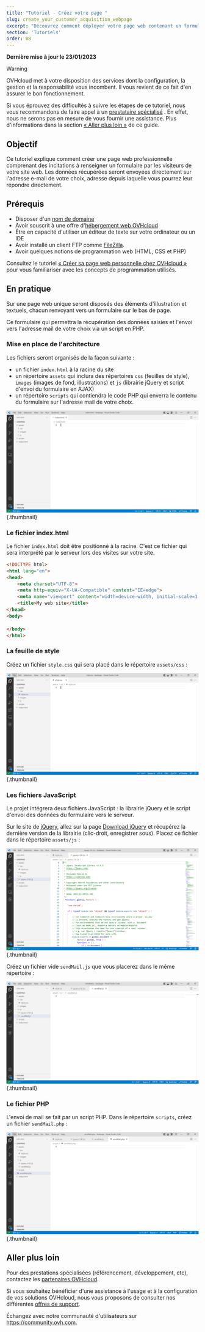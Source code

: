 ```yaml
---
title: "Tutoriel - Créez votre page "
slug: create_your_customer_acquisition_webpage
excerpt: "Découvrez comment déployer votre page web contenant un formulaire de contact qui vous permettra de faire de l'acquisition de nouveaux prospects"
section: 'Tutoriels'
order: 08
---
```


**Dernière mise à jour le 23/01/2023**

> [!warning]
>
> OVHcloud met à votre disposition des services dont la configuration, la gestion et la responsabilité vous incombent. Il vous revient de ce fait d'en assurer le bon fonctionnement.
> 
> Si vous éprouvez des difficultés à suivre les étapes de ce tutoriel, nous vous recommandons de faire appel à un [prestataire spécialisé](https://partner.ovhcloud.com/fr/) . En effet, nous ne serons pas en mesure de vous fournir une assistance. Plus d'informations dans la section [« Aller plus loin »](#go-further) de ce guide.
>

## Objectif

Ce tutoriel explique comment créer une page web professionnelle comprenant des incitations à renseigner un formulaire par les visiteurs de votre site web. Les données récupérées seront envoyées directement sur l'adresse e-mail de votre choix, adresse depuis laquelle vous pourrez leur répondre directement.

## Prérequis

- Disposer d'un [nom de domaine](https://www.ovhcloud.com/fr/domains/)
- Avoir souscrit à une offre d'[hébergement web OVHcloud](https://www.ovh.com/fr/hebergement-web/)
- Être en capacité d'utiliser un éditeur de texte sur votre ordinateur ou un IDE
- Avoir installé un client FTP comme [FileZilla](https://filezilla-project.org/download.php).
- Avoir quelques notions de programmation web (HTML, CSS et PHP)

Consultez le tutoriel [« Créer sa page web personnelle chez OVHcloud »](https://docs.ovh.com/fr/hosting/create-your-own-web-page/) pour vous familiariser avec les concepts de programmation utilisés.

## En pratique

Sur une page web unique seront disposés des éléments d'illustration et textuels, chacun renvoyant vers un formulaire sur le bas de page.

Ce formulaire qui permettra la récupération des données saisies et l'envoi vers l'adresse mail de votre choix via un script en PHP.

### Mise en place de l'architecture

Les fichiers seront organisés de la façon suivante :

- un fichier `index.html` à la racine du site
- un répertoire `assets` qui inclura des répertoires `css` (feuilles de style), `images` (images de fond, illustrations) et `js` (librairie jQuery et script d'envoi du formulaire en AJAX)
- un répertoire `scripts` qui contiendra le code PHP qui enverra le contenu du formulaire sur l'adresse mail de votre choix.

![Files organization](images/create_your_customer_acquisition_webpage_1.png){.thumbnail}

### Le fichier index.html

Le fichier `index.html` doit être positionné à la racine. C'est ce fichier qui sera interprété par le serveur lors des visites sur votre site.

```html
<!DOCTYPE html>
<html lang="en">
<head>
    <meta charset="UTF-8">
    <meta http-equiv="X-UA-Compatible" content="IE=edge">
    <meta name="viewport" content="width=device-width, initial-scale=1.0">
    <title>My web site</title>
</head>
<body>
    
</body>
</html>
```

### La feuille de style

Créez un fichier `style.css` qui sera placé dans le répertoire `assets/css` :

![CSS file](images/create_your_customer_acquisition_webpage_2.png){.thumbnail}

### Les fichiers JavaScript

Le projet intégrera deux fichiers JavaScript : la librairie jQuery et le script d'envoi des données du formulaire vers le serveur.

Sur le site de [jQuery](https://jquery.com/), allez sur la page [Download jQuery](https://jquery.com/download/) et récupérez la dernière version de la librairie (clic-droit, enregistrer sous). Placez ce fichier dans le répertoire `assets/js` :

![jQuery file](images/create_your_customer_acquisition_webpage_3.png){.thumbnail}

Créez un fichier vide `sendMail.js` que vous placerez dans le même répertoire :

![JavaScript file](images/create_your_customer_acquisition_webpage_4.png){.thumbnail}

### Le fichier PHP

L'envoi de mail se fait par un script PHP. Dans le répertoire `scripts`, créez un fichier `sendMail.php` :

![PHP file](images/create_your_customer_acquisition_webpage_5.png){.thumbnail}

## Aller plus loin <a name="go-further"></a>

Pour des prestations spécialisées (référencement, développement, etc), contactez les [partenaires OVHcloud](https://partner.ovhcloud.com/fr/).

Si vous souhaitez bénéficier d'une assistance à l'usage et à la configuration de vos solutions OVHcloud, nous vous proposons de consulter nos différentes [offres de support](https://www.ovhcloud.com/fr/support-levels/).

Échangez avec notre communauté d'utilisateurs sur <https://community.ovh.com>.